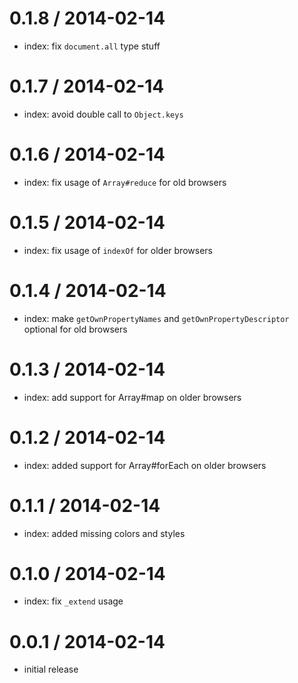 
0.1.8 / 2014-02-14
==================

 * index: fix `document.all` type stuff

0.1.7 / 2014-02-14
==================

 * index: avoid double call to `Object.keys`

0.1.6 / 2014-02-14
==================

 * index: fix usage of `Array#reduce` for old browsers

0.1.5 / 2014-02-14
==================

 * index: fix usage of `indexOf` for older browsers

0.1.4 / 2014-02-14
==================

 * index: make `getOwnPropertyNames` and `getOwnPropertyDescriptor`
   optional for old browsers

0.1.3 / 2014-02-14
==================

 * index: add support for Array#map on older browsers

0.1.2 / 2014-02-14
==================

 * index: added support for Array#forEach on older browsers

0.1.1 / 2014-02-14
==================

 * index: added missing colors and styles

0.1.0 / 2014-02-14
==================

 * index: fix `_extend` usage

0.0.1 / 2014-02-14
==================

 * initial release
